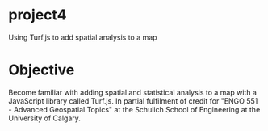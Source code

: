 # project4
Using Turf.js to add spatial analysis to a map

# Objective
Become familiar with adding spatial and statistical analysis to a map with 
a JavaScript library called Turf.js. In partial fulfilment of credit for 
"ENGO 551 - Advanced Geospatial Topics" at the Schulich School of Engineering 
at the University of Calgary.
